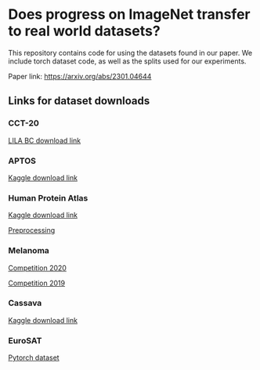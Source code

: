 # Does progress on ImageNet transfer to real world datasets?

This repository contains code for using the datasets found in our paper. We include torch dataset code, as well as the splits used for our experiments.

Paper link: https://arxiv.org/abs/2301.04644

## Links for dataset downloads

### CCT-20

[LILA BC download link](https://lila.science/datasets/caltech-camera-traps)

### APTOS

[Kaggle download link](https://www.kaggle.com/competitions/aptos2019-blindness-detection/data)

### Human Protein Atlas

[Kaggle download link](https://www.kaggle.com/competitions/human-protein-atlas-image-classification/data)

[Preprocessing](https://github.com/pudae/kaggle-hpa)

### Melanoma

[Competition 2020](https://www.kaggle.com/datasets/cdeotte/jpeg-melanoma-512x512)

[Competition 2019](https://www.kaggle.com/datasets/cdeotte/jpeg-isic2019-512x512)


### Cassava

[Kaggle download link](https://www.kaggle.com/competitions/cassava-leaf-disease-classification/data)

### EuroSAT

[Pytorch dataset](https://pytorch.org/vision/main/generated/torchvision.datasets.EuroSAT.html)

